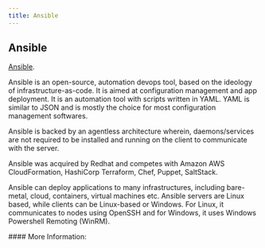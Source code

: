 ```yaml
---
title: Ansible
---
```

## Ansible

<a href='https://www.ansible.com/' target='_blank' rel='nofollow'>Ansible</a>.

<!-- The article goes here, in GitHub-flavored Markdown. Feel free to add YouTube videos, images, and CodePen/JSBin embeds  -->

<p>
Ansible is an open-source, automation devops tool, based on the ideology of infrastructure-as-code. It is aimed at configuration management and app deployment. It is an automation tool with scripts written in YAML. YAML is similar to JSON and is mostly the choice for most configuration management softwares. 
</p>
<p>
Ansible is backed by an agentless architecture wherein, daemons/services are not required to be installed and running on the client to communicate with the server.
</p>
<p>
Ansible was acquired by Redhat and competes with Amazon AWS CloudFormation, HashiCorp Terraform, Chef, Puppet, SaltStack.
</p>
<p>
Ansible can deploy applications to many infrastructures, including bare-metal, cloud, containers, virtual machines etc. Ansible servers are Linux based, while clients can be Linux-based or Windows. For Linux, it communicates to nodes using OpenSSH and for Windows, it uses Windows Powershell Remoting (WinRM).
</p>
#### More Information:
<!-- Please add any articles you think might be helpful to read before writing the article -->


